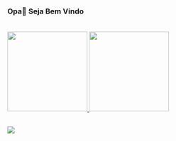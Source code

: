 ### Opa👋 Seja Bem Vindo </br></br>

<div>
  <a href="https://github.com/IsraelAlexsander">
  <img height="180em" src="https://github-readme-stats.vercel.app/api?username=IsraelAlexsander&show_icons=true&theme=dark&include_all_commits=true&count_private=true&locale=pt-br"/>
  <img height="180em" src="https://github-readme-stats.vercel.app/api/top-langs/?username=IsraelAlexsander&layout=compact&langs_count=16&theme=dark&locale=pt-br"/>
</div>
  </br>
  
<a href="https://www.linkedin.com/in/israel-alexsander-vilela-de-andrade-b83b16192/" target="_blank"><img src="https://img.shields.io/badge/-LinkedIn-%230077B5?style=for-the-badge&logo=linkedin&logoColor=white" target="_blank"></a>
